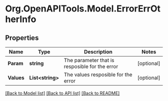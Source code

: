 
# Org.OpenAPITools.Model.ErrorErrOtherInfo

## Properties

Name | Type | Description | Notes
------------ | ------------- | ------------- | -------------
**Param** | **string** | The parameter that is resposible for the error | [optional] 
**Values** | **List&lt;string&gt;** | The values resposible for the error | [optional] 

[[Back to Model list]](../README.md#documentation-for-models)
[[Back to API list]](../README.md#documentation-for-api-endpoints)
[[Back to README]](../README.md)

